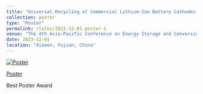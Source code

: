 ```yaml
---
title: "Universal Recycling of Commercial Lithium-Ion Battery Cathodes through Space Charge Construction"
collection: poster
type: "Poster"
permalink: /talks/2023-12-01-poster-1
venue: "The 4th Asia-Pacific Conference on Energy Storage and Conversion"
date: 2023-12-01
location: "Xiamen, Fujian, China"
---
```


[![Poster](/assets/poster-2023.jpg)](/assets/poster-2023.jpg)

[Poster](/assets/poster-2023.jpg)

Best Poster Award
